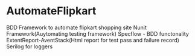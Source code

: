 # AutomateFlipkart
BDD Framework to automate flipkart shopping site
Nunit Framework(Auytomating testing framework)
Specflow - BDD functonality
ExtentReport-AventStack(Html report for test pass and failure record)
Serilog for loggers
